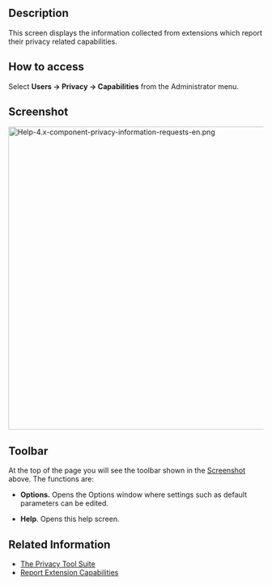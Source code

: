 <!-- Help4.x:Privacy:_Extension_Capabilities -->

## Description

This screen displays the information collected from extensions which
report their privacy related capabilities.

## How to access

Select **Users **→** Privacy **→** Capabilities** from the Administrator
menu.

## Screenshot

<img
src="https://docs.joomla.org/images/f/f1/Help-4.x-component-privacy-information-requests-en.png"
decoding="async" data-file-width="800" data-file-height="599"
width="800" height="599"
alt="Help-4.x-component-privacy-information-requests-en.png" />

## Toolbar

At the top of the page you will see the toolbar shown in the
[Screenshot](#Screenshot) above. The functions are:

- **Options.** Opens the Options window where settings such as default
  parameters can be edited.

<!-- -->

- **Help**. Opens this help screen.

## Related Information

- [The Privacy Tool
  Suite](https://docs.joomla.org/J3.x:Privacy/en "J3.x:Privacy/en")
- [Report Extension
  Capabilities](https://docs.joomla.org/J3.x:Report_Extension_Capabilities_in_Privacy_Component/en "J3.x:Report Extension Capabilities in Privacy Component/en")
